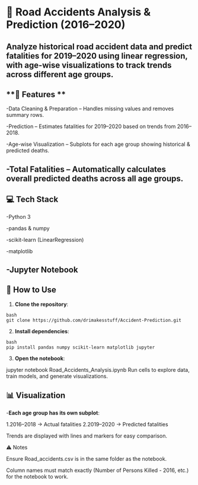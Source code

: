 # **🚦 Road Accidents Analysis & Prediction (2016–2020)**

Analyze historical road accident data and predict fatalities for 2019–2020 using linear regression, with age-wise visualizations to track trends across different age groups.
---
## **🔹 Features **

-Data Cleaning & Preparation – Handles missing values and removes summary rows.

-Prediction – Estimates fatalities for 2019–2020 based on trends from 2016–2018.

-Age-wise Visualization – Subplots for each age group showing historical & predicted deaths.

-Total Fatalities – Automatically calculates overall predicted deaths across all age groups.
---

## **💻 Tech Stack**

-Python 3

-pandas & numpy

-scikit-learn (LinearRegression)

-matplotlib

-Jupyter Notebook
---

## **🚀 How to Use**

1. **Clone the repository**:
```
bash
git clone https://github.com/drimakesstuff/Accident-Prediction.git

```

2. **Install dependencies**:
```
bash
pip install pandas numpy scikit-learn matplotlib jupyter
```

3. **Open the notebook**:

jupyter notebook Road_Accidents_Analysis.ipynb
Run cells to explore data, train models, and generate visualizations.

## **📊 Visualization**

-**Each age group has its own subplot**:

1.2016–2018 → Actual fatalities
2.2019–2020 → Predicted fatalities

Trends are displayed with lines and markers for easy comparison.

⚠️ Notes

Ensure Road_accidents.csv is in the same folder as the notebook.

Column names must match exactly (Number of Persons Killed - 2016, etc.) for the notebook to work.
